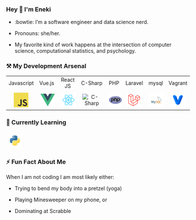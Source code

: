 ### Hey 👋 I'm Eneki

<!--
**cyborgEneki/cyborgEneki** is a ✨ _special_ ✨ repository because its `README.md` (this file) appears on your GitHub profile.

- 👯 I’m looking to collaborate on ...
- 🤔 I’m looking for help with ...
- 💬 Ask me about ...
- 📫 How to reach me: ...

-->

- :bowtie: I’m a software engineer and data science nerd.

- Pronouns: she/her.
  
- My favorite kind of work happens at the intersection of computer science, computational statistics, and psychology.

<h3><g-emoji class="g-emoji" alias="hammer_and_pick" fallback-src="https://github.githubassets.com/images/icons/emoji/unicode/2692.png">⚒</g-emoji> My Development Arsenal</h3>
<table style="margin: 0 auto;">
  <tr>
    <td style="text-align: center;">Javascript</td>
    <td style="text-align: center;">Vue.js</td>
    <td style="text-align: center;">React JS</td>
    <td style="text-align: center;">C-Sharp</td>
    <td style="text-align: center;">PHP</td>
    <td style="text-align: center;">Laravel</td>
    <td style="text-align: center;">mysql</td>
    <td style="text-align: center;">Vagrant</td>
  </tr>
  <tr>
    <td style="text-align: center;"><img src="https://raw.githubusercontent.com/github/explore/80688e429a7d4ef2fca1e82350fe8e3517d3494d/topics/javascript/javascript.png" alt="Javascript" height="40" style="vertical-align:top; margin:4px"></td>
    <td style="text-align: center;"><img src="https://raw.githubusercontent.com/github/explore/80688e429a7d4ef2fca1e82350fe8e3517d3494d/topics/vue/vue.png" alt="Vue.js" height="40" style="vertical-align:top; margin:4px"></td>
    <td style="text-align: center;"><img src="https://raw.githubusercontent.com/github/explore/80688e429a7d4ef2fca1e82350fe8e3517d3494d/topics/react/react.png" alt="React JS" height="40" style="vertical-align:top; margin:4px"></td>
    <td style="text-align: center;"><img src="https://upload.wikimedia.org/wikipedia/commons/4/4f/Csharp_Logo.png" alt="C-Sharp" height="40" style="vertical-align:top; margin:4px"></td>
    <td style="text-align: center;"><img src="https://raw.githubusercontent.com/github/explore/80688e429a7d4ef2fca1e82350fe8e3517d3494d/topics/php/php.png" alt="PHP" height="40" style="vertical-align:top; margin:4px"></td>
    <td style="text-align: center;"><img src="https://raw.githubusercontent.com/github/explore/80688e429a7d4ef2fca1e82350fe8e3517d3494d/topics/laravel/laravel.png" alt="Laravel" height="40" style="vertical-align:top; margin:4px"></td>
    <td style="text-align: center;"><img src="https://raw.githubusercontent.com/github/explore/80688e429a7d4ef2fca1e82350fe8e3517d3494d/topics/mysql/mysql.png" alt="mysql" height="40" style="vertical-align:top; margin:4px"></td>
    <td style="text-align: center;"><img src="https://raw.githubusercontent.com/github/explore/80688e429a7d4ef2fca1e82350fe8e3517d3494d/topics/vagrant/vagrant.png" alt="Vagrant" height="40" style="vertical-align:top; margin:4px"></td>
  </tr>
</table>

<h3>🌱 Currently Learning </h3>
<span>
<img src="https://raw.githubusercontent.com/github/explore/80688e429a7d4ef2fca1e82350fe8e3517d3494d/topics/python/python.png" alt="Python" height="40" style="vertical-align:top; margin:4px"> 
</span>

<h3>⚡ Fun Fact About Me</h3>
When I am not coding I am most likely either:

- Trying to bend my body into a pretzel (yoga)

- Playing Minesweeper on my phone, or 

- Dominating at Scrabble
